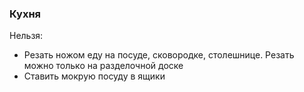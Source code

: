 ### Кухня
Нельзя:
* Резать ножом еду на посуде, сковородке, столешнице. Резать можно только на разделочной доске
* Ставить мокрую посуду в ящики
